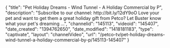 {
    "title": "Pet Holiday Dreams - Wind Tunnel - A Holiday Commercial by P",
    "description": "Subscribe to our channel: http:\/\/bit.ly\/12dY9oO Love your pet and want to get them a great holiday gift from Petco? Let Buster know what your pet's dreaming ...",
    "channelid": "145113",
    "videoid": "145407",
    "date_created": "1394762650",
    "date_modified": "1418181183",
    "type": "captivate",
    "layout": "channelVideo",
    "url": "\/petco-tv\/pet-holiday-dreams-wind-tunnel-a-holiday-commercial-by-p\/145113-145407"
}